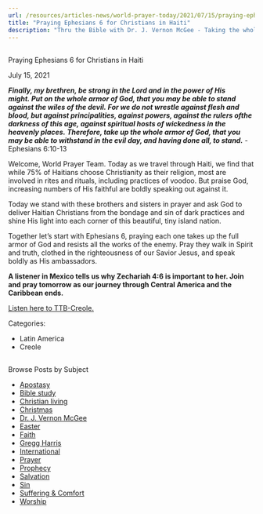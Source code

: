 ```yaml
---
url: /resources/articles-news/world-prayer-today/2021/07/15/praying-ephesians-6-for-christians-in-haiti
title: "Praying Ephesians 6 for Christians in Haiti"
description: "Thru the Bible with Dr. J. Vernon McGee - Taking the whole Word to the whole world"
---
```







## 
 Praying Ephesians 6 for Christians in Haiti


July 15, 2021
![]()




***Finally, my brethren, be strong in the Lord and in the power of His might. Put on the whole armor of God, that you may be able to stand against the wiles of the devil. For we do not wrestle against flesh and blood, but against principalities, against powers, against the rulers ofthe darkness of this age, against spiritual hosts of wickedness in the heavenly places. Therefore, take up the whole armor of God, that you may be able to withstand in the evil day, and having done all, to stand.*** -Ephesians 6:10-13

Welcome, World Prayer Team. Today as we travel through Haiti, we find that while 75% of Haitians choose Christianity as their religion, most are involved in rites and rituals, including practices of voodoo. But praise God, increasing numbers of His faithful are boldly speaking out against it.

Today we stand with these brothers and sisters in prayer and ask God to deliver Haitian Christians from the bondage and sin of dark practices and shine His light into each corner of this beautiful, tiny island nation.

Together let’s start with Ephesians 6, praying each one takes up the full armor of God and resists all the works of the enemy. Pray they walk in Spirit and truth, clothed in the righteousness of our Savior Jesus, and speak boldly as His ambassadors.

**A listener in Mexico tells us why Zechariah 4:6 is important to her. Join and pray tomorrow as our journey through Central America and the Caribbean ends.**

[Listen here to TTB-Creole.](https://ttb.twr.org/home/day,0931/language,HAT)



Categories: 


* Latin America
* Creole









## 
 Browse Posts by Subject


* [Apostasy](/resources/articles-news/-in-tags/tags/Apostasy)
* [Bible study](/resources/articles-news/-in-tags/tags/Bible-study)
* [Christian living](/resources/articles-news/-in-tags/tags/Christian-living)
* [Christmas](/resources/articles-news/-in-tags/tags/Christmas)
* [Dr. J. Vernon McGee](/resources/articles-news/-in-tags/tags/Dr-J-Vernon-McGee)
* [Easter](/resources/articles-news/-in-tags/tags/easter)
* [Faith](/resources/articles-news/-in-tags/tags/Faith)
* [Gregg Harris](/resources/articles-news/-in-tags/tags/Gregg-Harris)
* [International](/resources/articles-news/-in-tags/tags/International)
* [Prayer](/resources/articles-news/-in-tags/tags/prayer)
* [Prophecy](/resources/articles-news/-in-tags/tags/Prophecy)
* [Salvation](/resources/articles-news/-in-tags/tags/Salvation)
* [Sin](/resources/articles-news/-in-tags/tags/sin)
* [Suffering & Comfort](/resources/articles-news/-in-tags/tags/Suffering-Comfort)
* [Worship](/resources/articles-news/-in-tags/tags/worship)






